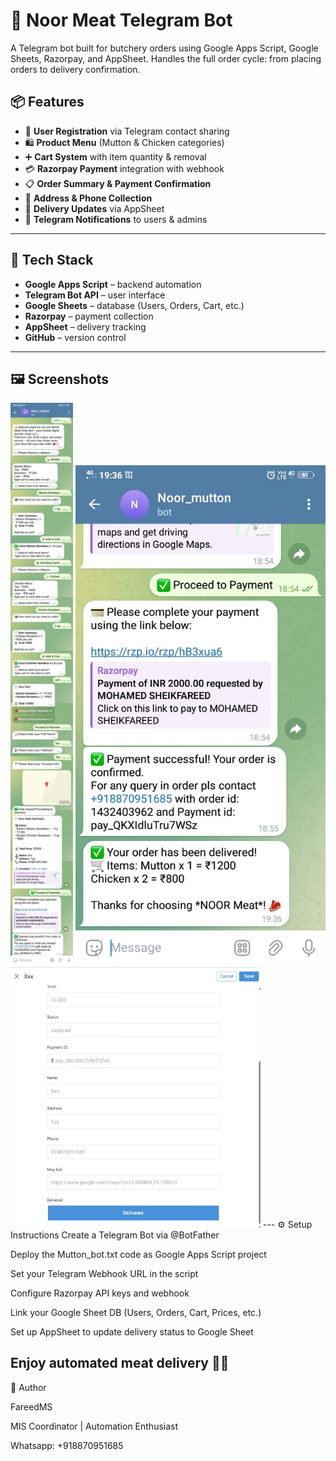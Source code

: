 # 🐐 Noor Meat Telegram Bot
A Telegram bot built for butchery orders using Google Apps Script, Google Sheets, Razorpay, and AppSheet. Handles the full order cycle: from placing orders to delivery confirmation.

## 📦 Features
- 📲 **User Registration** via Telegram contact sharing  
- 🛍️ **Product Menu** (Mutton & Chicken categories)  
- ➕ **Cart System** with item quantity & removal  
- 💳 **Razorpay Payment** integration with webhook  
- 📋 **Order Summary & Payment Confirmation**  
- 📡 **Address & Phone Collection**  
- 🚚 **Delivery Updates** via AppSheet  
- 📩 **Telegram Notifications** to users & admins  
---

## 🧠 Tech Stack
- **Google Apps Script** – backend automation  
- **Telegram Bot API** – user interface  
- **Google Sheets** – database (Users, Orders, Cart, etc.)  
- **Razorpay** – payment collection  
- **AppSheet** – delivery tracking  
- **GitHub** – version control  
---

## 🖼️ Screenshots
<img src="images/order.jpeg" width="100"/>
<img src="images/acknowledgement.jpeg" width="400"/>
<img src="images/appsheet.JPG" width="400"/>
---
⚙️ Setup Instructions
Create a Telegram Bot via @BotFather

Deploy the Mutton_bot.txt code as Google Apps Script project

Set your Telegram Webhook URL in the script

Configure Razorpay API keys and webhook

Link your Google Sheet DB (Users, Orders, Cart, Prices, etc.)

Set up AppSheet to update delivery status to Google Sheet

Enjoy automated meat delivery 🚚🐐
---
🙌 Author

FareedMS

MIS Coordinator | Automation Enthusiast

Whatsapp: +918870951685
